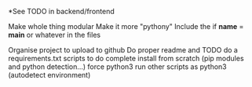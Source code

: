 *See TODO in backend/frontend

Make whole thing modular
Make it more "pythony" 
Include the if __name__ = __main__ or whatever in the files

Organise project to upload to github
Do proper readme and TODO
do a requirements.txt
scripts to do complete install from scratch (pip modules and python detection...)
force python3
run other scripts as python3 (autodetect environment)